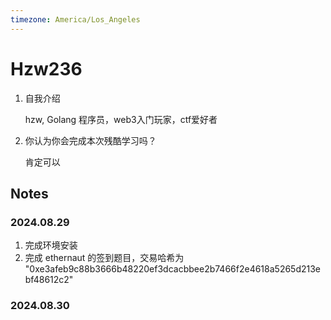 ```yaml
---
timezone: America/Los_Angeles
---
```



# Hzw236

1. 自我介绍

   hzw, Golang 程序员，web3入门玩家，ctf爱好者

2. 你认为你会完成本次残酷学习吗？

   肯定可以

## Notes

<!-- Content_START -->

### 2024.08.29
1. 完成环境安装
2. 完成 ethernaut 的签到题目，交易哈希为 "0xe3afeb9c88b3666b48220ef3dcacbbee2b7466f2e4618a5265d213ebf48612c2"

### 2024.08.30

<!-- Content_END -->
